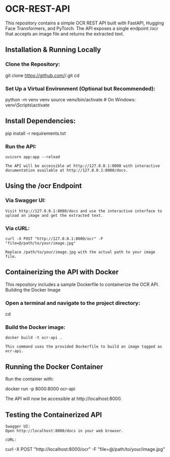 # OCR-REST-API
This repository contains a simple OCR REST API built with FastAPI, Hugging Face Transformers, and PyTorch. The API exposes a single endpoint /ocr that accepts an image file and returns the extracted text.

## Installation & Running Locally

   ### Clone the Repository:

git clone https://github.com/<your-username>/<your-repo-name>.git
cd <your-repo-name>

### Set Up a Virtual Environment (Optional but Recommended):

python -m venv venv
source venv/bin/activate   # On Windows: venv\Scripts\activate

## Install Dependencies:

pip install -r requirements.txt

### Run the API:

    uvicorn app:app --reload

    The API will be accessible at http://127.0.0.1:8000 with interactive documentation available at http://127.0.0.1:8000/docs.

## Using the /ocr Endpoint

  ###  Via Swagger UI:
    Visit http://127.0.0.1:8000/docs and use the interactive interface to upload an image and get the extracted text.

   ### Via cURL:

    curl -X POST "http://127.0.0.1:8000/ocr" -F "file=@/path/to/your/image.jpg"

    Replace /path/to/your/image.jpg with the actual path to your image file.

## Containerizing the API with Docker

This repository includes a sample Dockerfile to containerize the OCR API.
Building the Docker Image

   ### Open a terminal and navigate to the project directory:

cd <your-repo-name>

### Build the Docker image:

    docker build -t ocr-api .

    This command uses the provided Dockerfile to build an image tagged as ocr-api.

## Running the Docker Container

Run the container with:

docker run -p 8000:8000 ocr-api

The API will now be accessible at http://localhost:8000.

## Testing the Containerized API

    Swagger UI:
    Open http://localhost:8000/docs in your web browser.

    cURL:

curl -X POST "http://localhost:8000/ocr" -F "file=@/path/to/your/image.jpg"
